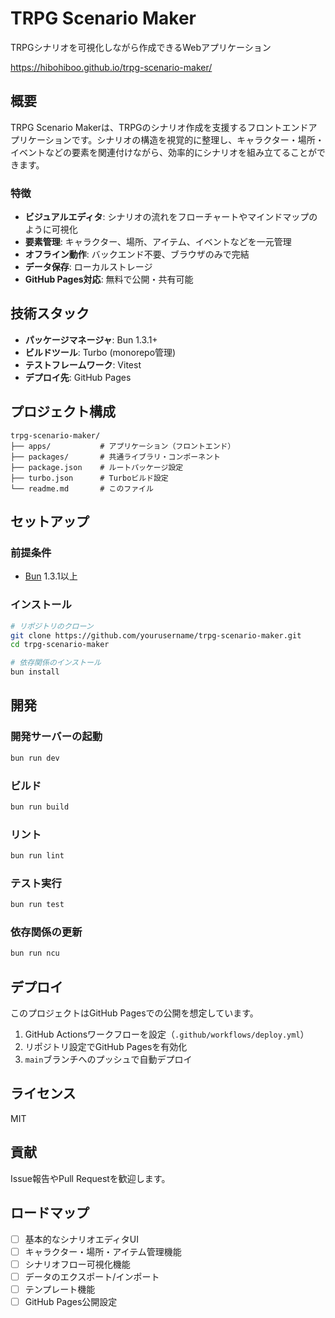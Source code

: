 # TRPG Scenario Maker

TRPGシナリオを可視化しながら作成できるWebアプリケーション

https://hibohiboo.github.io/trpg-scenario-maker/

## 概要

TRPG Scenario Makerは、TRPGのシナリオ作成を支援するフロントエンドアプリケーションです。シナリオの構造を視覚的に整理し、キャラクター・場所・イベントなどの要素を関連付けながら、効率的にシナリオを組み立てることができます。

### 特徴

- **ビジュアルエディタ**: シナリオの流れをフローチャートやマインドマップのように可視化
- **要素管理**: キャラクター、場所、アイテム、イベントなどを一元管理
- **オフライン動作**: バックエンド不要、ブラウザのみで完結
- **データ保存**: ローカルストレージ
- **GitHub Pages対応**: 無料で公開・共有可能

## 技術スタック

- **パッケージマネージャ**: Bun 1.3.1+
- **ビルドツール**: Turbo (monorepo管理)
- **テストフレームワーク**: Vitest
- **デプロイ先**: GitHub Pages

## プロジェクト構成

```
trpg-scenario-maker/
├── apps/           # アプリケーション（フロントエンド）
├── packages/       # 共通ライブラリ・コンポーネント
├── package.json    # ルートパッケージ設定
├── turbo.json      # Turboビルド設定
└── readme.md       # このファイル
```

## セットアップ

### 前提条件

- [Bun](https://bun.sh/) 1.3.1以上

### インストール

```bash
# リポジトリのクローン
git clone https://github.com/yourusername/trpg-scenario-maker.git
cd trpg-scenario-maker

# 依存関係のインストール
bun install
```

## 開発

### 開発サーバーの起動

```bash
bun run dev
```

### ビルド

```bash
bun run build
```

### リント

```bash
bun run lint
```

### テスト実行

```bash
bun run test
```

### 依存関係の更新

```bash
bun run ncu
```

## デプロイ

このプロジェクトはGitHub Pagesでの公開を想定しています。

1. GitHub Actionsワークフローを設定（`.github/workflows/deploy.yml`）
2. リポジトリ設定でGitHub Pagesを有効化
3. `main`ブランチへのプッシュで自動デプロイ

## ライセンス

MIT

## 貢献

Issue報告やPull Requestを歓迎します。

## ロードマップ

- [ ] 基本的なシナリオエディタUI
- [ ] キャラクター・場所・アイテム管理機能
- [ ] シナリオフロー可視化機能
- [ ] データのエクスポート/インポート
- [ ] テンプレート機能
- [ ] GitHub Pages公開設定
